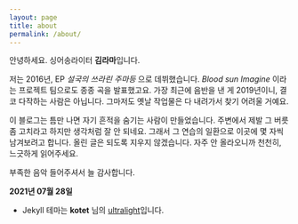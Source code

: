 ```yaml
---
layout: page
title: about
permalink: /about/
---
```

안녕하세요. 싱어송라이터 **김라마**입니다.

저는 2016년, EP _설국의 쓰라린 주마등_ 으로 데뷔했습니다.
_Blood sun Imagine_ 이라는 프로젝트 팀으로도 종종 곡을 발표했고요.
가장 최근에 음반을 낸 게 2019년이니, 결코 다작하는 사람은 아닙니다.
그마저도 옛날 작업물은 다 내려가서 찾기 어려울 거예요.

이 블로그는 틈만 나면 자기 흔적을 숨기는 사람이 만들었습니다.
주변에서 제발 그 버릇 좀 고치라고 하지만 생각처럼 잘 안 되네요.
그래서 그 연습의 일환으로 이곳에 몇 자씩 남겨보려고 합니다.
올린 글은 되도록 지우지 않겠습니다. 자주 안 올라오니까 천천히, 느긋하게 읽어주세요.

부족한 음악 들어주셔서 늘 감사합니다.

**2021년 07월 28일**

- Jekyll 테마는 **kotet** 님의 [ultralight](https://github.com/kotet/ultralight/)입니다.
